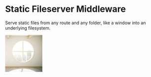 # Static Fileserver Middleware

Serve static files from any route and any folder, like a window into an underlying filesystem.

![Window Middlware](window.jpg "Window Middlware")
